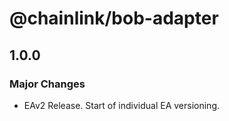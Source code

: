 # @chainlink/bob-adapter

## 1.0.0

### Major Changes

- EAv2 Release. Start of individual EA versioning.
